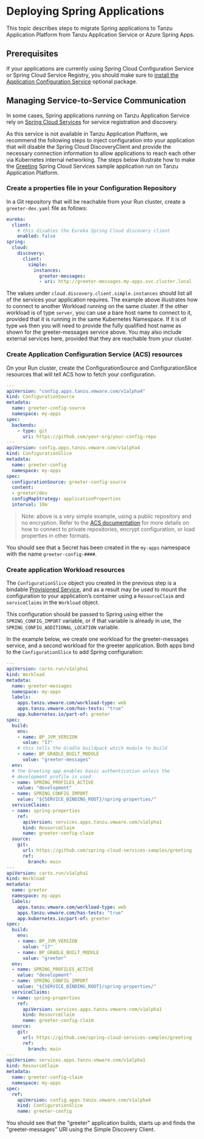 # Deploying Spring Applications

This topic describes steps to migrate Spring applications to Tanzu Application
Platform from Tanzu Application Service or Azure Spring Apps.

## <a id="prereqs"></a> Prerequisites

If your applications are currently using Spring Cloud Configuration Service or
Spring Cloud Service Registry, you should make sure to [install the Application Configuration
Service](../application-configuration-service/install-app-config-service.hbs.md) optional package.

## <a id="service-to-service"></a> Managing Service-to-Service Communication

In some cases, Spring applications running on Tanzu Application Service rely on
[Spring Cloud Services](https://docs.vmware.com/en/Spring-Cloud-Services-for-VMware-Tanzu/index.html)
for service registration and discovery.

As this service is not available in Tanzu Application Platform, we recommend the
following steps to inject configuration into your application that will disable
the Spring Cloud DiscoveryClient and provide the necessary connection
information to allow applications to reach each other via Kubernetes internal
networking. The steps below illustrate how to make the
[Greeting](https://github.com/spring-cloud-services-samples/greeting) Spring Cloud
Services sample application run on Tanzu Application Platform.

### <a id="properties-file"></a> Create a properties file in your Configuration Repository

In a Git repository that will be reachable from your Run cluster, create a `greeter-dev.yaml` file as follows:

```yaml
eureka:
  client:
    # this disables the Eureka Spring Cloud discovery client
    enabled: false
spring:
  cloud:
    discovery:
      client:
        simple:
          instances:
            greeter-messages:
            - uri: http://greeter-messages.my-apps.svc.cluster.local
```

The values under `cloud.discovery.client.simple.instances` should list all of the
services your application requires. The example above illustrates how to connect
to another Workload running on the same cluster. If the other workload is of
type `server`, you can use a bare host name to connect to it, provided that it is
running in the same Kubernetes Namespace. If it is of type `web` then you will
need to provide the fully qualified host name as shown for the greeter-messages
service above. You may also include external services here, provided that they
are reachable from your cluster.

### <a id="acs-resources"></a> Create Application Configuration Service (ACS) resources

On your Run cluster, create the ConfigurationSource and ConfigurationSlice resources that will tell ACS how to fetch your configuration.

```yaml
---
apiVersion: "config.apps.tanzu.vmware.com/v1alpha4"
kind: ConfigurationSource
metadata:
  name: greeter-config-source
  namespace: my-apps
spec:
  backends:
    - type: git
      uri: https://github.com/your-org/your-config-repo
---
apiVersion: config.apps.tanzu.vmware.com/v1alpha4
kind: ConfigurationSlice
metadata:
  name: greeter-config
  namespace: my-apps
spec:
  configurationSource: greeter-config-source
  content:
  - greeter/dev
  configMapStrategy: applicationProperties
  interval: 10m
```

> Note: above is a very simple example, using a public repository and no
encryption. Refer to the [ACS documentation](../application-configuration-service/about.hbs.md) for more
details on how to connect to private repositories, encrypt configuration, or
load properties in other formats.

You should see that a Secret has been created in the `my-apps` namespace with the name `greeter-config-####`.

### <a id="create-workloads"></a> Create application Workload resources

The `ConfigurationSlice` object you created in the previous step is a bindable [Provisioned Service](https://github.com/servicebinding/spec#provisioned-service), and as a result may be used to mount the configuration to your application’s container using a `ResourceClaim` and `serviceClaims` in the `Workload` object.

This configuration should be passed to Spring using either the `SPRING_CONFIG_IMPORT` variable, or if that variable is already in use, the `SPRING_CONFIG_ADDITIONAL_LOCATION` variable.

In the example below, we create one workload for the greeter-messages service, and a second workload for the greeter application. Both apps bind to the `ConfigurationSlice` to add Spring configuration:

```yaml
---
apiVersion: carto.run/v1alpha1
kind: Workload
metadata:
  name: greeter-messages
  namespace: my-apps
  labels:
    apps.tanzu.vmware.com/workload-type: web
    apps.tanzu.vmware.com/has-tests: "true"
    app.kubernetes.io/part-of: greeter
spec:
  build:
    env:
    - name: BP_JVM_VERSION
      value: "17"
    # this tells the Gradle buildpack which module to build
    - name: BP_GRADLE_BUILT_MODULE
      value: "greeter-messages"
  env:
  # the Greeting app enables basic authentication unless the
  # development profile is used
  - name: SPRING_PROFILES_ACTIVE
    value: "development"
  - name: SPRING_CONFIG_IMPORT
    value: "${SERVICE_BINDING_ROOT}/spring-properties/"
  serviceClaims:
  - name: spring-properties
    ref:
      apiVersion: services.apps.tanzu.vmware.com/v1alpha1
      kind: ResourceClaim
      name: greeter-config-claim
  source:
    git:
      url: https://github.com/spring-cloud-services-samples/greeting
      ref:
        branch: main
---
apiVersion: carto.run/v1alpha1
kind: Workload
metadata:
  name: greeter
  namespace: my-apps
  labels:
    apps.tanzu.vmware.com/workload-type: web
    apps.tanzu.vmware.com/has-tests: "true"
    app.kubernetes.io/part-of: greeter
spec:
  build:
    env:
    - name: BP_JVM_VERSION
      value: "17"
    - name: BP_GRADLE_BUILT_MODULE
      value: "greeter"
  env:
  - name: SPRING_PROFILES_ACTIVE
    value: "development"
  - name: SPRING_CONFIG_IMPORT
    value: "${SERVICE_BINDING_ROOT}/spring-properties/"
  serviceClaims:
  - name: spring-properties
    ref:
      apiVersion: services.apps.tanzu.vmware.com/v1alpha1
      kind: ResourceClaim
      name: greeter-config-claim
  source:
    git:
      url: https://github.com/spring-cloud-services-samples/greeting
      ref:
        branch: main
---
apiVersion: services.apps.tanzu.vmware.com/v1alpha1
kind: ResourceClaim
metadata:
  name: greeter-config-claim
  namespace: my-apps
spec:
  ref:
    apiVersion: config.apps.tanzu.vmware.com/v1alpha4
    kind: ConfigurationSlice
    name: greeter-config
```

You should see that the "greeter" application builds, starts up and finds the
"greeter-messages" URI using the Simple Discovery Client.
